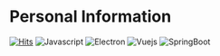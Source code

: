 # Personal Information
[![Hits](https://hits.seeyoufarm.com/api/count/incr/badge.svg?url=https%3A%2F%2Fgithub.com%2FOhmry&count_bg=%2379C83D&title_bg=%23555555&icon=&icon_color=%23E7E7E7&title=visit&edge_flat=true)](https://hits.seeyoufarm.com) ![Javascript](https://img.shields.io/badge/Javascript-F7DF1E?style=flat-square&logo=Javascript&logoColor=black) ![Electron](https://img.shields.io/badge/Electron-47848F?style=flat-square&logo=Electron&logoColor=white) ![Vuejs](https://img.shields.io/badge/Vue.js-4FC08D?style=flat-square&logo=Vue.js&logoColor=white) ![SpringBoot](https://img.shields.io/badge/SpringBoot-6DB33F?style=flat-square&logo=Spring&logoColor=white)
